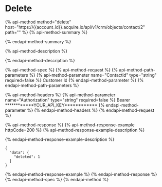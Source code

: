 # Delete

{% api-method method="delete" host="https://{{account\_id}}.acquire.io/api/v1/crm/objects/contact/2" path="" %}
{% api-method-summary %}

{% endapi-method-summary %}

{% api-method-description %}

{% endapi-method-description %}

{% api-method-spec %}
{% api-method-request %}
{% api-method-path-parameters %}
{% api-method-parameter name="ContactId" type="string" required=false %}
Customer Id
{% endapi-method-parameter %}
{% endapi-method-path-parameters %}

{% api-method-headers %}
{% api-method-parameter name="Authorization" type="string" required=false %}
Bearer \*\*\*\*\*\*\*\*\*\*\*\*YOUR\_API\_KEY\*\*\*\*\*\*\*\*\*\*\*\*
{% endapi-method-parameter %}
{% endapi-method-headers %}
{% endapi-method-request %}

{% api-method-response %}
{% api-method-response-example httpCode=200 %}
{% api-method-response-example-description %}

{% endapi-method-response-example-description %}

```
{
  "data": {
    "deleted": 1
  }
}
```
{% endapi-method-response-example %}
{% endapi-method-response %}
{% endapi-method-spec %}
{% endapi-method %}



